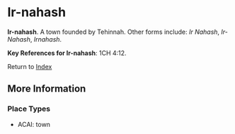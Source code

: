 # Ir-nahash
**Ir-nahash**. 
A town founded by Tehinnah. 
Other forms include: 
*Ir Nahash*, *Ir-Nahash*, *Irnahash*. 




**Key References for Ir-nahash**: 
1CH 4:12. 






Return to [Index](00-Index.md)

## More Information

### Place Types

* ACAI: town




